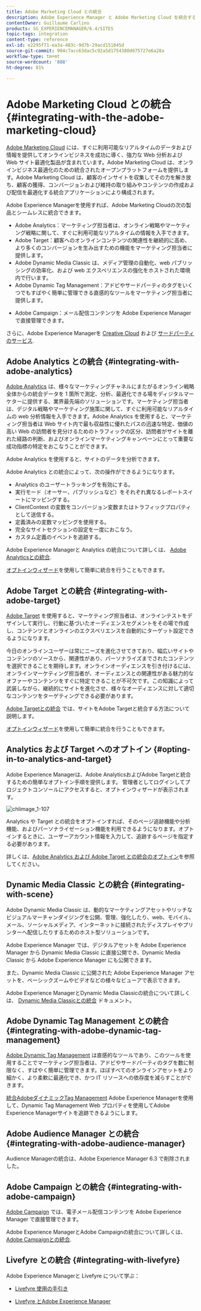 ```yaml
---
title: Adobe Marketing Cloud との統合
description: Adobe Experience Manager と Adobe Marketing Cloud を統合する方法を学びます。
contentOwner: Guillaume Carlino
products: SG_EXPERIENCEMANAGER/6.4/SITES
topic-tags: integration
content-type: reference
exl-id: e2295f71-ea3a-483c-9d7b-29acd151845d
source-git-commit: 904c7acc63dac5c92a5d1754380d075727e6a28a
workflow-type: tm+mt
source-wordcount: '888'
ht-degree: 81%

---
```


# Adobe Marketing Cloud との統合{#integrating-with-the-adobe-marketing-cloud}

[Adobe Marketing Cloud](https://www.adobe.com/jp/solutions/digital-marketing.html) には、すぐに利用可能なリアルタイムのデータおよび情報を提供してオンラインビジネスを成功に導く、強力な Web 分析および Web サイト最適化製品が含まれています。Adobe Marketing Cloud は、オンラインビジネス最適化のための統合されたオープンプラットフォームを提供します。Adobe Marketing Cloud は、顧客のインサイトを収集してその力を解き放ち、顧客の獲得、コンバージョンおよび維持の取り組みやコンテンツの作成および配信を最適化する統合アプリケーションにより構成されます。

Adobe Experience Managerを使用すれば、Adobe Marketing Cloudの次の製品とシームレスに統合できます。

* Adobe Analytics：マーケティング担当者は、オンライン戦略やマーケティング戦略に関して、すぐに利用可能なリアルタイムの情報を入手できます。
* Adobe Target：顧客へのオンラインコンテンツの関連性を継続的に高め、より多くのコンバージョンを生み出すための機能をマーケティング担当者に提供します。
* Adobe Dynamic Media Classic は、メディア管理の自動化、web パブリッシングの効率化、および web エクスペリエンスの強化をホストされた環境内で行います。
* Adobe Dynamic Tag Management：アドビやサードパーティのタグをいくつでもすばやく簡単に管理できる直感的なツールをマーケティング担当者に提供します。
<!-- Search&Promote was end of life September 1, 2022. * Adobe Search&Promote gives marketers the ability to control and optimize the search results on their sites. -->
* Adobe Campaign：メール配信コンテンツを Adobe Experience Manager で直接管理できます。

さらに、Adobe Experience Managerを [Creative Cloud](/help/assets/aem-cc-integration-best-practices.md) および [サードパーティのサービス](/help/sites-administering/third-party-services.md).

## Adobe Analytics との統合 {#integrating-with-adobe-analytics}

[Adobe Analytics](https://www.omniture.com/jp/products/analytics/sitecatalyst) は、様々なマーケティングチャネルにまたがるオンライン戦略全体からの統合データを 1 箇所で測定、分析、最適化できる場をディジタルマーケターに提供する、業界最先端のソリューションです。マーケティング担当者は、デジタル戦略やマーケティング施策に関して、すぐに利用可能なリアルタイムの web 分析情報を入手できます。Adobe Analytics を使用すると、マーケティング担当者は Web サイト内で最も収益性に優れたパスの迅速な特定、価値の高い Web の訪問者を見分けるためのトラフィックの区分、訪問者がサイトを離れた経路の判断、およびオンラインマーケティングキャンペーンにとって重要な成功指標の特定をおこなうことができます。

Adobe Analytics を使用すると、サイトのデータを分析できます。

Adobe Analytics との統合によって、次の操作ができるようになります。

* Analytics のユーザートラッキングを有効にする。
* 実行モード（オーサー、パブリッシュなど）をそれぞれ異なるレポートスイートにマッピングする。
* ClientContext の変数をコンバージョン変数またはトラフィックプロパティとして送信する。
* 定義済みの変数マッピングを使用する。
* 完全なサイトセクションの設定を一度におこなう。
* カスタム定義のイベントを追跡する。

Adobe Experience Managerと Analytics の統合について詳しくは、 [Adobe Analyticsとの統合](/help/sites-administering/adobeanalytics.md).

[オプトインウィザード](/help/sites-administering/opt-in.md)を使用して簡単に統合を行うこともできます。

## Adobe Target との統合 {#integrating-with-adobe-target}

[Adobe Target](https://www.omniture.com/jp/products/conversion/test-and-target) を使用すると、マーケティング担当者は、オンラインテストをデザインして実行し、行動に基づいたオーディエンスセグメントをその場で作成し、コンテンツとオンラインのエクスペリエンスを自動的にターゲット設定できるようになります。

今日のオンラインユーザーは常にニーズを進化させてきており、幅広いサイトやコンテンツのソースから、関連性があり、パーソナライズまでされたコンテンツを選択できることを期待します。オンラインオーディエンスを引き付けるには、オンラインマーケティング担当者が、オーディエンスとの関連性がある魅力的なオファーやコンテンツをすぐに特定できることが不可欠です。この知識によって武装しながら、継続的にサイトを進化させ、様々なオーディエンスに対して適切なコンテンツをターゲティングできる必要があります。

[Adobe Targetとの統合](/help/sites-administering/target.md) では、サイトをAdobe Targetと統合する方法について説明します。

[オプトインウィザード](/help/sites-administering/opt-in.md)を使用して簡単に統合を行うこともできます。

## Analytics および Target へのオプトイン {#opting-in-to-analytics-and-target}

Adobe Experience Managerは、Adobe AnalyticsおよびAdobe Targetと統合するための簡単なオプトイン手順を提供します。 管理者としてログインしてプロジェクトコンソールにアクセスすると、オプトインウィザードが表示されます。

![chlimage_1-107](assets/chlimage_1-107.png)

Analytics や Target との統合をオプトインすれば、そのページ追跡機能や分析機能、およびパーソナライゼーション機能を利用できるようになります。オプトインするときに、ユーザーアカウント情報を入力して、追跡するページを指定する必要があります。

詳しくは、[Adobe Analytics および Adobe Target との統合のオプトイン](/help/sites-administering/opt-in.md)を参照してください。

##  Dynamic Media Classic との統合 {#integrating-with-scene}

Adobe Dynamic Media Classic は、動的なマーケティングアセットやリッチなビジュアルマーチャンダイジングを公開、管理、強化したり、web、モバイル、メール、ソーシャルメディア、インターネットに接続されたディスプレイやプリンターへ配信したりするためのホスト型ソリューションです。

Adobe Experience Manager では、デジタルアセットを Adobe Experience Manager から Dynamic Media Classic に直接公開でき、Dynamic Media Classic から Adobe Experience Manager にも公開できます。

また、Dynamic Media Classic に公開された Adobe Experience Manager アセットを、ベーシックズームやビデオなどの様々なビューアで表示できます。

Adobe Experience ManagerとDynamic Media Classicの統合について詳しくは、 [Dynamic Media Classicとの統合](/help/sites-administering/scene7.md) ドキュメント。

## Adobe Dynamic Tag Management との統合 {#integrating-with-adobe-dynamic-tag-management}

[Adobe Dynamic Tag Management](https://www.adobe.com/jp/solutions/digital-marketing/dynamic-tag-management.html) は直感的なツールであり、このツールを使用することでマーケティング担当者は、アドビやサードパーティのタグを数に制限なく、すばやく簡単に管理できます。ほぼすべてのオンラインアセットをより細かく、より柔軟に最適化でき、かつ IT リソースへの依存度を減らすことができます。

[統合AdobeダイナミックTag Management](/help/sites-administering/dtm.md) Adobe Experience Managerを使用して、Dynamic Tag Management Web プロパティを使用してAdobe Experience Managerサイトを追跡できるようにします。

## Adobe Audience Manager との統合 {#integrating-with-adobe-audience-manager}

Audience Managerの統合は、Adobe Experience Manager 6.3 で削除されました。

<!-- Search&Promote was end of life September 1, 2022. ## Integrating with Search&Promote {#integrating-with-search-promote} -->

<!-- Search&Promote was end of life September 1, 2022. Adobe Search&Promote enables marketers to optimize how visitors browse, find, compare, and select relevant products and content on web and mobile sites. Businesses can easily promote priority items based on business objectives and visitor intent, as well as automate merchandising and promotions activity by way of KPI-based triggers or metrics. -->

<!-- Search&Promote was end of life September 1, 2022. Adobe Search&Promote is a reliable and scalable hosted site search application, capable of scaling to millions of pages or products, for heavily visited online businesses ranging from retail to news sites. It offers unprecedented levels of marketer control and metrics-based relevance. -->

<!-- Search&Promote was end of life September 1, 2022. For information about integrating Adobe Experience Manager and Search&Promote, see [Integrating with Adobe Search&Promote](/help/sites-administering/search-and-promote.md). -->

## Adobe Campaign との統合 {#integrating-with-adobe-campaign}

[Adobe Campaign](https://www.adobe.com/jp/solutions/campaign-management.html) では、電子メール配信コンテンツを Adobe Experience Manager で直接管理できます。

Adobe Experience ManagerとAdobe Campaignの統合について詳しくは、 [Adobe Campaignとの統合](/help/sites-administering/campaignstandard.md).

## Livefyre との統合  {#integrating-with-livefyre}

Adobe Experience Managerと Livefyre について学ぶ：

* [Livefyre 使用の手引き](https://experienceleague.adobe.com/docs/livefyre/implementation/getting-started/c-getting-started.html)

* [Livefyre とAdobe Experience Manager](/help/sites-administering/livefyre.md)

